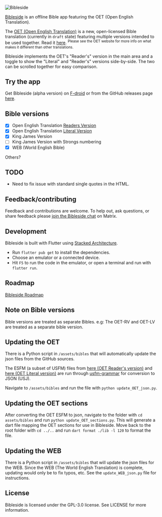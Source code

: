 ![Bibleside](/assets/images/logo-banner.jpg)

[Bibleside](https://bibleside.com) is an offline Bible app featuring the OET (Open English Translation).

The [OET (Open English Translation)](https://openenglishtranslation.bible) is a new, open-licensed Bible translation (currently in ``draft`` state) featuring multiple versions intended to be used together. Read it [here](https://openenglishtranslation.bible/Reader). <sup>Please see the OET website for more info on what makes it different than other translations.</sup>

Bibleside implements the OET's "Reader's" version in the main area and a toggle to show the "Literal" and "Reader's" versions side-by-side. The two can be scrolled together for easy comparison.


## Try the app

Get Bibleside (alpha version) on [F-droid](https://f-droid.org/en/packages/com.bibleside.bibleside/) or from the GitHub releases page [here](https://github.com/Correct-Syntax/bible_side/releases).


## Bible versions

- [x] Open English Translation [Readers Version](https://openenglishtranslation.bible/Design/ReadersVersion)
- [x] Open English Translation [Literal Version](https://openenglishtranslation.bible/Design/LiteralVersion)
- [x] King James Version
- [ ] King James Version with Strongs numbering
- [x] WEB (World English Bible)

Others?


## TODO

- Need to fix issue with standard single quotes in the HTML.


## Feedback/contributing

Feedback and contributions are welcome. To help out, ask questions, or share feedback please [join the Bibleside chat](https://matrix.to/#/#bibleside:matrix.org) on Matrix.


## Development

Bibleside is built with Flutter using [Stacked Architecture](https://stacked.filledstacks.com/).

- Run ``flutter pub get`` to install the dependencies.
- Choose an emulator or a connected device.
- Hit ``F5`` to run the code in the emulator, or open a terminal and run with ``flutter run``.


## Roadmap

[Bibleside Roadmap](https://github.com/users/Correct-Syntax/projects/2/views/7)


## Note on Bible versions

Bible versions are treated as separate Bibles. e.g: The OET-RV and OET-LV are treated as a separate bible version.


## Updating the OET

There is a Python script in ``/assets/bibles`` that will automatically update the json files from the GitHub sources.

The ESFM (a subset of USFM) files from [here (OET Reader's version)](https://github.com/Freely-Given-org/OpenEnglishTranslation--OET/tree/main/translatedTexts/ReadersVersion) and [here (OET Literal version)](https://github.com/Freely-Given-org/OpenEnglishTranslation--OET/tree/main/intermediateTexts/auto_edited_VLT_ESFM) are run through [usfm-grammar](https://github.com/Bridgeconn/usfm-grammar) for conversion to JSON (USJ).

Navigate to ``/assets/bibles`` and run the file with ``python update_OET_json.py``.


## Updating the OET sections

After converting the OET ESFM to json, navigate to the folder with ``cd assets/bibles`` and run ``python update_OET_sections.py``. This will generate a dart file mapping the OET sections for use in Bibleside. Move back to the root folder with ``cd ../..`` and run ``dart format ./lib -l 120`` to format the file.


## Updating the WEB

There is a Python script in ``/assets/bibles`` that will update the json files for the WEB. Since the WEB (The World English Translation) is complete, updating would only be to fix typos, etc. See the ``update_WEB_json.py`` file for instructions.


## License

Bibleside is licensed under the GPL-3.0 license. See LICENSE for more information.